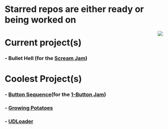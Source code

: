 # Starred repos are either ready or being worked on
<img align="right" src="https://github-readme-stats.vercel.app/api/top-langs/?username=PetteriKiiski&layout=compact&langs_count=5" />

# Current project(s)
### - Bullet Hell (for the <a href="itch.io/jam/scream-jam-2022">Scream Jam</a>)

# Coolest Project(s)
### - <a href="https://github.com/PetteriKiiski/button-sequence">Button Sequence</a>(for the <a href="https://itch.io/jam/1-button-jam-2022">1-Button Jam</a>)
### - <a href="https://github.com/PetteriKiiski/GrowingPotatoes">Growing Potatoes</a>
### - <a href="https://github.com/PetteriKiiski/UDloader">UDLoader</a>
